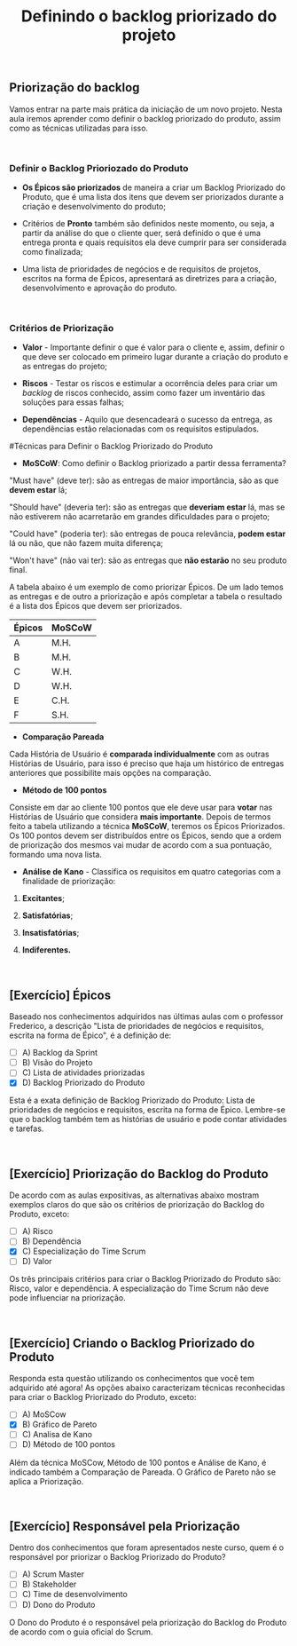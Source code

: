 <div align="center">

# Definindo o backlog priorizado do projeto

</div>

<br>

##  Priorização do backlog

Vamos entrar na parte mais prática da iniciação de um novo projeto. Nesta aula iremos aprender como definir o backlog priorizado do produto, assim como as técnicas utilizadas para isso.

<br>

### Definir o Backlog Prioriozado do Produto

- **Os Épicos são priorizados** de maneira a criar um Backlog Priorizado do Produto, que é uma lista dos itens que devem ser priorizados durante a criação e desenvolvimento do produto;

- Critérios de **Pronto** também são definidos neste momento, ou seja, a partir da análise do que o cliente quer, será definido o que é uma entrega pronta e quais requisitos ela deve cumprir para ser considerada como finalizada;

- Uma lista de prioridades de negócios e de requisitos de projetos, escritos na forma de Épicos, apresentará as diretrizes para a criação, desenvolvimento e aprovação do produto.

<br>

### Critérios de Priorização

- **Valor** - Importante definir o que é valor para o cliente e, assim, definir o que deve ser colocado em primeiro lugar durante a criação do produto e as entregas do projeto;

- **Riscos** - Testar os riscos e estimular a ocorrência deles para criar um *backlog* de riscos conhecido, assim como fazer um inventário das soluções para essas falhas;

- **Dependências** - Aquilo que desencadeará o sucesso da entrega, as dependências estão relacionadas com os requisitos estipulados.

#Técnicas para Definir o Backlog Priorizado do Produto

- **MoSCoW**: Como definir o Backlog priorizado a partir dessa ferramenta?

"Must have" (deve ter): são as entregas de maior importância, são as que **devem estar** lá;

"Should have" (deveria ter): são as entregas que **deveriam estar** lá, mas se não estiverem não acarretarão em grandes dificuldades para o projeto;

"Could have" (poderia ter): são entregas de pouca relevância, **podem estar** lá ou não, que não fazem muita diferença;

"Won't have" (não vai ter): são as entregas que **não estarão** no seu produto final.

A tabela abaixo é um exemplo de como priorizar Épicos. De um lado temos as entregas e de outro a priorização e após completar a tabela o resultado é a lista dos Épicos que devem ser priorizados.

| Épicos | MoSCoW |
|--------|--------|
| A      | M.H.   |
| B      | M.H.   |
| C      | W.H.   |
| D      | W.H.   |
| E      | C.H.   |
| F      | S.H.   |

- **Comparação Pareada**

Cada História de Usuário é **comparada individualmente** com as outras Histórias de Usuário, para isso é preciso que haja um histórico de entregas anteriores que possibilite mais opções na comparação.

- **Método de 100 pontos**

Consiste em dar ao cliente 100 pontos que ele deve usar para **votar** nas Histórias de Usuário que considera **mais importante**. Depois de termos feito a tabela utilizando a técnica **MoSCoW**, teremos os Épicos Priorizados. Os 100 pontos devem ser distribuídos entre os Épicos, sendo que a ordem de priorização dos mesmos vai mudar de acordo com a sua pontuação, formando uma nova lista.

- **Análise de Kano** - Classifica os requisitos em quatro categorias com a finalidade de priorização:

 1) **Excitantes**; 

 2) **Satisfatórias**; 

 3) **Insatisfatórias**;

 4) **Indiferentes.**

<br>

## [Exercício] Épicos

Baseado nos conhecimentos adquiridos nas últimas aulas com o professor Frederico, a descrição "Lista de prioridades de negócios e requisitos, escrita na forma de Épico", é a definição de:

- [ ] A) Backlog da Sprint
- [ ] B) Visão do Projeto
- [ ] C) Lista de atividades priorizadas
- [x] D) Backlog Priorizado do Produto

Esta é a exata definição de Backlog Priorizado do Produto: Lista de prioridades de negócios e requisitos, escrita na forma de Épico. Lembre-se que o backlog também tem as histórias de usuário e pode contar atividades e tarefas.

<br>

## [Exercício] Priorização do Backlog do Produto

De acordo com as aulas expositivas, as alternativas abaixo mostram exemplos claros do que são os critérios de priorização do Backlog do Produto, exceto:

- [ ] A) Risco
- [ ] B) Dependência
- [x] C) Especialização do Time Scrum
- [ ] D) Valor

Os três principais critérios para criar o Backlog Priorizado do Produto são: Risco, valor e dependência. A especialização do Time Scrum não deve pode influenciar na priorização.

<br>

## [Exercício] Criando o Backlog Priorizado do Produto

Responda esta questão utilizando os conhecimentos que você tem adquirido até agora! As opções abaixo caracterizam técnicas reconhecidas para criar o Backlog Priorizado do Produto, exceto:

- [ ] A) MoSCow
- [x] B) Gráfico de Pareto
- [ ] C) Analisa de Kano
- [ ] D) Método de 100 pontos

Além da técnica MoSCow, Método de 100 pontos e Análise de Kano, é indicado também a Comparação de Pareada. O Gráfico de Pareto não se aplica a Priorização.

<br>

## [Exercício] Responsável pela Priorização

Dentro dos conhecimentos que foram apresentados neste curso, quem é o responsável por priorizar o Backlog Priorizado do Produto?

- [ ] A) Scrum Master
- [ ] B) Stakeholder
- [ ] C) Time de desenvolvimento
- [ ] D) Dono do Produto

O Dono do Produto é o responsável pela priorização do Backlog do Produto de acordo com o guia oficial do Scrum.
